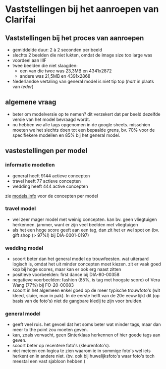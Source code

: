 # Vaststellingen bij het aanroepen van Clarifai

## Vaststellingen bij het proces van aanroepen

- gemiddelde duur: 2 à 2 seconden per beeld
- slechts 2 beelden die niet lukten, omdat de image size too large was
- voordeel aan IIIF
- twee beelden die niet slaagden:
  - een van die twee was 23,3MB en 4341x2872
  - andere was 21,5MB en 4391x2868
- Nederlandse vertaling van general model is niet tip top (_hart_ in plaats van _teder_)

## algemene vraag

- beter om modelversie op te nemen? dit verzekert dat per beeld dezelfde versie van het model bevraagd wordt.
- nu hebben we alle tags opgenomen in de google sheets. misschien moeten we het slechts doen tot een bepaalde grens, bv. 70% voor de specifiekere modellen en 85% bij het general model.

## vastestellingen per model

### informatie modellen

- general heeft 9144 actieve concepten
- travel heeft 77 actieve concepten
- wedding heeft 444 active concepten

zie [models info](../research/models_info) voor de concepten per model

### travel model

- wel zeer mager model met weinig concepten. kan bv. geen vliegtuigen herkennen. jammer, want er zijn veel beelden met vliegtuigen
- als het een hoge score geeft aan een tag, dan zit het er wel spot on (bv. gift shop (> 97%!) bij DIA-0001-0197)

### wedding model

- scoort beter dan het general model op trouwfeesten. wat uiteraard logisch is, omdat het uit minder concepten moet kiezen. zit er vaak goed kop bij hoge scores, maar kan er ook erg naast zitten
- positieve voorbeelden: first dance bij DIA-80-00358
- negatieve voorbeelden: fashion (85%, is tag met hoogste score) of Vera Wang (77%) bij FO-20-00083
- scoort in het algemeen enkel goed op de meer typische trouwfoto's (wit kleed, sluier, man in pak). In de eerste helft van de 20e eeuw lijkt dit (op basis van de foto's) niet de gangbare kledij te zijn voor bruiden.

### general model

- geeft veel ruis. het gevoel dat het soms beter wat minder tags, maar dan meer to the point zou moeten geven.
- kan, zoals verwacht, geen Sinterklaas herkennen of hier goede tags aan geven.
- scoort beter op recentere foto's (kleurenfoto's).
- niet meteen een logica te zien waarom ie in sommige foto's wel iets herkent en in andere niet. (bv. ook bij huwelijksfoto's waar foto's toch meestal een vast sjabloon hebben.)